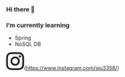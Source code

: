 ### Hi there 👋

### I’m currently learning  
  - Spring  
  - NoSQL DB  

![INSTAGRAM](/instagram.svg)(https://www.instagram.com/sju3358/)
 
